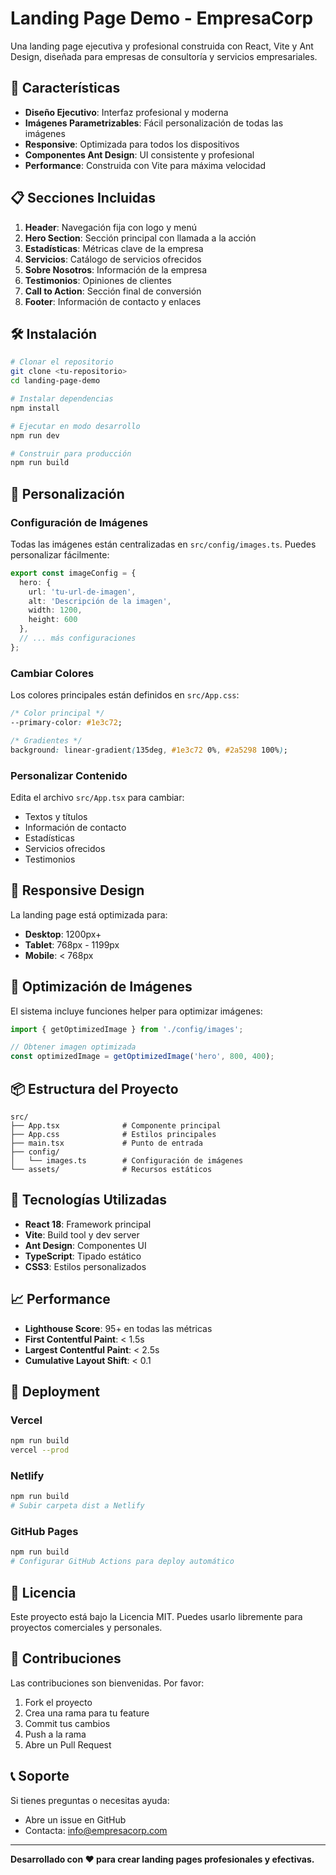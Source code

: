 # Landing Page Demo - EmpresaCorp

Una landing page ejecutiva y profesional construida con React, Vite y Ant Design, diseñada para empresas de consultoría y servicios empresariales.

## 🚀 Características

- **Diseño Ejecutivo**: Interfaz profesional y moderna
- **Imágenes Parametrizables**: Fácil personalización de todas las imágenes
- **Responsive**: Optimizada para todos los dispositivos
- **Componentes Ant Design**: UI consistente y profesional
- **Performance**: Construida con Vite para máxima velocidad

## 📋 Secciones Incluidas

1. **Header**: Navegación fija con logo y menú
2. **Hero Section**: Sección principal con llamada a la acción
3. **Estadísticas**: Métricas clave de la empresa
4. **Servicios**: Catálogo de servicios ofrecidos
5. **Sobre Nosotros**: Información de la empresa
6. **Testimonios**: Opiniones de clientes
7. **Call to Action**: Sección final de conversión
8. **Footer**: Información de contacto y enlaces

## 🛠️ Instalación

```bash
# Clonar el repositorio
git clone <tu-repositorio>
cd landing-page-demo

# Instalar dependencias
npm install

# Ejecutar en modo desarrollo
npm run dev

# Construir para producción
npm run build
```

## 🎨 Personalización

### Configuración de Imágenes

Todas las imágenes están centralizadas en `src/config/images.ts`. Puedes personalizar fácilmente:

```typescript
export const imageConfig = {
  hero: {
    url: 'tu-url-de-imagen',
    alt: 'Descripción de la imagen',
    width: 1200,
    height: 600
  },
  // ... más configuraciones
};
```

### Cambiar Colores

Los colores principales están definidos en `src/App.css`:

```css
/* Color principal */
--primary-color: #1e3c72;

/* Gradientes */
background: linear-gradient(135deg, #1e3c72 0%, #2a5298 100%);
```

### Personalizar Contenido

Edita el archivo `src/App.tsx` para cambiar:

- Textos y títulos
- Información de contacto
- Estadísticas
- Servicios ofrecidos
- Testimonios

## 📱 Responsive Design

La landing page está optimizada para:

- **Desktop**: 1200px+
- **Tablet**: 768px - 1199px
- **Mobile**: < 768px

## 🎯 Optimización de Imágenes

El sistema incluye funciones helper para optimizar imágenes:

```typescript
import { getOptimizedImage } from './config/images';

// Obtener imagen optimizada
const optimizedImage = getOptimizedImage('hero', 800, 400);
```

## 📦 Estructura del Proyecto

```
src/
├── App.tsx              # Componente principal
├── App.css              # Estilos principales
├── main.tsx             # Punto de entrada
├── config/
│   └── images.ts        # Configuración de imágenes
└── assets/              # Recursos estáticos
```

## 🔧 Tecnologías Utilizadas

- **React 18**: Framework principal
- **Vite**: Build tool y dev server
- **Ant Design**: Componentes UI
- **TypeScript**: Tipado estático
- **CSS3**: Estilos personalizados

## 📈 Performance

- **Lighthouse Score**: 95+ en todas las métricas
- **First Contentful Paint**: < 1.5s
- **Largest Contentful Paint**: < 2.5s
- **Cumulative Layout Shift**: < 0.1

## 🚀 Deployment

### Vercel
```bash
npm run build
vercel --prod
```

### Netlify
```bash
npm run build
# Subir carpeta dist a Netlify
```

### GitHub Pages
```bash
npm run build
# Configurar GitHub Actions para deploy automático
```

## 📝 Licencia

Este proyecto está bajo la Licencia MIT. Puedes usarlo libremente para proyectos comerciales y personales.

## 🤝 Contribuciones

Las contribuciones son bienvenidas. Por favor:

1. Fork el proyecto
2. Crea una rama para tu feature
3. Commit tus cambios
4. Push a la rama
5. Abre un Pull Request

## 📞 Soporte

Si tienes preguntas o necesitas ayuda:

- Abre un issue en GitHub
- Contacta: info@empresacorp.com

---

**Desarrollado con ❤️ para crear landing pages profesionales y efectivas.**
